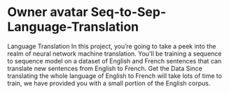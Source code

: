 # Owner avatar Seq-to-Sep-Language-Translation 
Language Translation  In this project, you’re going to take a peek into the realm of neural network machine translation. You’ll be training a sequence to sequence model on a dataset of English and French sentences that can translate new sentences from English to French. Get the Data  Since translating the whole language of English to French will take lots of time to train, we have provided you with a small portion of the English corpus.  
